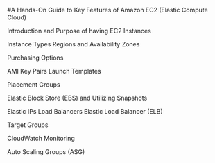 #A Hands-On Guide to Key Features of  Amazon EC2 (Elastic Compute Cloud) 

Introduction and Purpose of having EC2 Instances 

Instance Types Regions and Availability Zones 

Purchasing Options

AMI Key Pairs Launch Templates 

Placement Groups 

Elastic Block Store (EBS) and  Utilizing Snapshots

Elastic IPs Load Balancers Elastic Load Balancer (ELB) 

Target Groups

CloudWatch Monitoring 

Auto Scaling Groups (ASG)

